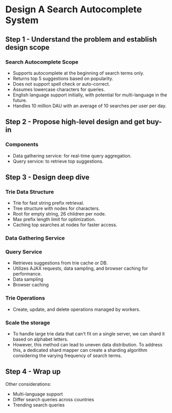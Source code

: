 # Design A Search Autocomplete System

## Step 1 - Understand the problem and establish design scope

### Search Autocomplete Scope

- Supports autocomplete at the beginning of search terms only.
- Returns top 5 suggestions based on popularity.
- Does not support spell check or auto-correct.
- Assumes lowercase characters for queries.
- English language support initially, with potential for multi-language in the future.
- Handles 10 million DAU with an average of 10 searches per user per day.

## Step 2 - Propose high-level design and get buy-in

### Components

- Data gathering service: for real-time query aggregation.
- Query service: to retrieve top suggestions.

## Step 3 - Design deep dive

### Trie Data Structure

- Trie for fast string prefix retrieval.
- Tree structure with nodes for characters.
- Root for empty string, 26 children per node.
- Max prefix length limit for optimization.
- Caching top searches at nodes for faster access.

### Data Gathering Service

### Query Service

- Retrieves suggestions from trie cache or DB.
- Utilizes AJAX requests, data sampling, and browser caching for performance.
- Data sampling
- Browser caching

### Trie Operations

- Create, update, and delete operations managed by workers.

### Scale the storage

- To handle large trie data that can't fit on a single server, we can shard it based on alphabet letters.
- However, this method can lead to uneven data distribution. To address this, a dedicated shard mapper can create a sharding algorithm considering the varying frequency of search terms.

## Step 4 - Wrap up

Other considerations:

- Multi-language support
- Differ search queries across countries
- Trending search queries